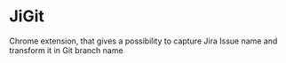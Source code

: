 # JiGit
Chrome extension, that gives a possibility to capture Jira Issue name and transform it in Git branch name
